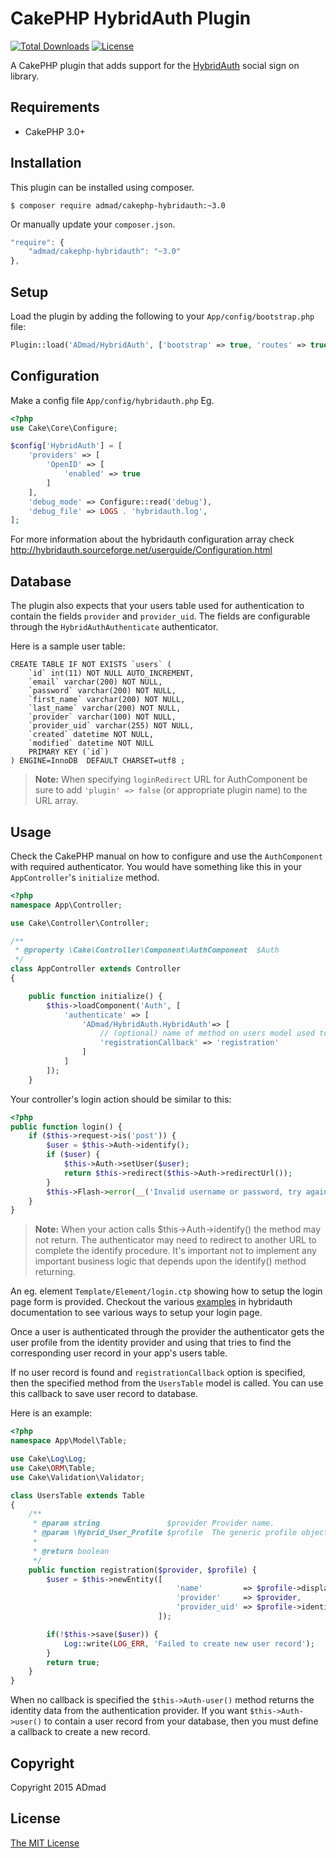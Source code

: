 CakePHP HybridAuth Plugin
=========================

[![Total Downloads](https://poser.pugx.org/admad/cakephp-hybridauth/downloads.svg)](https://packagist.org/packages/admad/cakephp-hybridauth.png)
[![License](https://poser.pugx.org/admad/cakephp-hybridauth/license.svg)](https://packagist.org/packages/admad/cakephp-hybridauth)

A CakePHP plugin that adds support for the [HybridAuth](http://hybridauth.sourceforge.net/) social sign on library.

Requirements
------------

* CakePHP 3.0+

Installation
------------

This plugin can be installed using composer.

```
$ composer require admad/cakephp-hybridauth:~3.0
```

Or manually update your `composer.json`.

```JavaScript
"require": {
    "admad/cakephp-hybridauth": "~3.0"
},
```

Setup
-----

Load the plugin by adding the following to your `App/config/bootstrap.php` file:

```PHP
Plugin::load('ADmad/HybridAuth', ['bootstrap' => true, 'routes' => true]);
```

Configuration
-------------

Make a config file `App/config/hybridauth.php`
Eg.

```PHP
<?php
use Cake\Core\Configure;

$config['HybridAuth'] = [
    'providers' => [
        'OpenID' => [
            'enabled' => true
        ]
    ],
    'debug_mode' => Configure::read('debug'),
    'debug_file' => LOGS . 'hybridauth.log',
];
```

For more information about the hybridauth configuration array check
http://hybridauth.sourceforge.net/userguide/Configuration.html

Database
--------

The plugin also expects that your users table used for authentication to contain
the fields `provider` and `provider_uid`. The fields are configurable through the
`HybridAuthAuthenticate` authenticator.

Here is a sample user table:

```MySQL
CREATE TABLE IF NOT EXISTS `users` (
    `id` int(11) NOT NULL AUTO_INCREMENT,
    `email` varchar(200) NOT NULL,
    `password` varchar(200) NOT NULL,
    `first_name` varchar(200) NOT NULL,
    `last_name` varchar(200) NOT NULL,
    `provider` varchar(100) NOT NULL,
    `provider_uid` varchar(255) NOT NULL,
    `created` datetime NOT NULL,
    `modified` datetime NOT NULL
    PRIMARY KEY (`id`)
) ENGINE=InnoDB  DEFAULT CHARSET=utf8 ;
```

> __Note:__ When specifying `loginRedirect` URL for AuthComponent be sure to add
`'plugin' => false` (or appropriate plugin name) to the URL array.

Usage
-----
Check the CakePHP manual on how to configure and use the `AuthComponent` with
required authenticator. You would have something like this in your `AppController`'s `initialize` method.

```PHP
<?php
namespace App\Controller;

use Cake\Controller\Controller;

/**
 * @property \Cake\Controller\Component\AuthComponent  $Auth
 */
class AppController extends Controller
{

    public function initialize() {
        $this->loadComponent('Auth', [
            'authenticate' => [
                'ADmad/HybridAuth.HybridAuth'=> [
                    // (optional) name of method on users model used to create new records.
                    'registrationCallback' => 'registration' 
                ]
            ]
        ]);
    }
```        

Your controller's login action should be similar to this:

```PHP
<?php
public function login() {
    if ($this->request->is('post')) {
        $user = $this->Auth->identify();
        if ($user) {
            $this->Auth->setUser($user);
            return $this->redirect($this->Auth->redirectUrl());
        }
        $this->Flash->error(__('Invalid username or password, try again'));
    }
}
```	
> __Note:__ When your action calls $this->Auth->identify() the method may not return. The authenticator
 may need to redirect to another URL to complete the identify procedure. It's important not to
 implement any important business logic that depends upon the identify() method returning.

An eg. element `Template/Element/login.ctp` showing how to setup the login page
form is provided. Checkout the various
[examples](http://hybridauth.sourceforge.net/userguide/Examples_and_Demos.html)
in hybridauth documentation to see various ways to setup your login page.

Once a user is authenticated through the provider the authenticator gets the user
profile from the identity provider and using that tries to find the corresponding
user record in your app's users table.

If no user record is found and `registrationCallback` option is specified, then 
the specified method from the `UsersTable` model is called. You can use this callback to
save user record to database.

Here is an example:

```PHP
<?php
namespace App\Model\Table;

use Cake\Log\Log;
use Cake\ORM\Table;
use Cake\Validation\Validator;

class UsersTable extends Table
{
    /**
     * @param string               $provider Provider name.
     * @param \Hybrid_User_Profile $profile  The generic profile object.
     *
     * @return boolean
     */
    public function registration($provider, $profile) {
        $user = $this->newEntity([
                                     'name'         => $profile->displayName,
                                     'provider'     => $provider,
                                     'provider_uid' => $profile->identifier
                                 ]);

        if(!$this->save($user)) {
            Log::write(LOG_ERR, 'Failed to create new user record');
        }
        return true;
    }
}
```

When no callback is specified the `$this->Auth-user()` method returns the identity data from the authentication provider.
If you want `$this->Auth->user()` to contain a user record from your database, then you must define a callback to create
a new record.

Copyright
---------

Copyright 2015 ADmad

License
-------

[The MIT License](http://opensource.org/licenses/mit-license.php)
